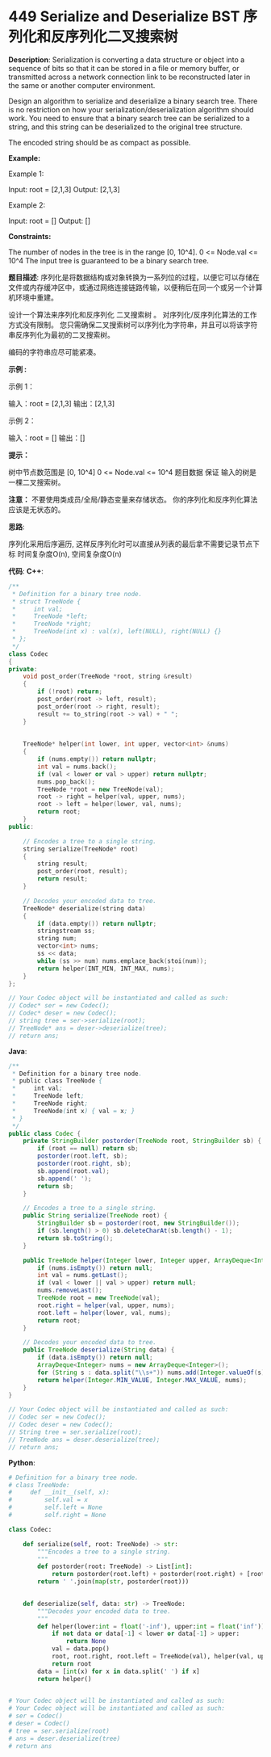 # 449 Serialize and Deserialize BST 序列化和反序列化二叉搜索树

__Description__:
Serialization is converting a data structure or object into a sequence of bits so that it can be stored in a file or memory buffer, or transmitted across a network connection link to be reconstructed later in the same or another computer environment.

Design an algorithm to serialize and deserialize a binary search tree. There is no restriction on how your serialization/deserialization algorithm should work. You need to ensure that a binary search tree can be serialized to a string, and this string can be deserialized to the original tree structure.

The encoded string should be as compact as possible.

__Example:__

Example 1:

Input: root = [2,1,3]
Output: [2,1,3]

Example 2:

Input: root = []
Output: []

__Constraints:__

The number of nodes in the tree is in the range [0, 10^4].
0 <= Node.val <= 10^4
The input tree is guaranteed to be a binary search tree.

__题目描述__:
序列化是将数据结构或对象转换为一系列位的过程，以便它可以存储在文件或内存缓冲区中，或通过网络连接链路传输，以便稍后在同一个或另一个计算机环境中重建。

设计一个算法来序列化和反序列化 二叉搜索树 。 对序列化/反序列化算法的工作方式没有限制。 您只需确保二叉搜索树可以序列化为字符串，并且可以将该字符串反序列化为最初的二叉搜索树。

编码的字符串应尽可能紧凑。

__示例 :__

示例 1：

输入：root = [2,1,3]
输出：[2,1,3]

示例 2：

输入：root = []
输出：[]

__提示：__

树中节点数范围是 [0, 10^4]
0 <= Node.val <= 10^4
题目数据 保证 输入的树是一棵二叉搜索树。

__注意：__
不要使用类成员/全局/静态变量来存储状态。 你的序列化和反序列化算法应该是无状态的。

__思路__:

序列化采用后序遍历, 这样反序列化时可以直接从列表的最后拿不需要记录节点下标
时间复杂度O(n), 空间复杂度O(n)

__代码__:
__C++__:

```C++
/**
 * Definition for a binary tree node.
 * struct TreeNode {
 *     int val;
 *     TreeNode *left;
 *     TreeNode *right;
 *     TreeNode(int x) : val(x), left(NULL), right(NULL) {}
 * };
 */
class Codec 
{
private:
    void post_order(TreeNode *root, string &result)
    {
        if (!root) return;
        post_order(root -> left, result);
        post_order(root -> right, result);
        result += to_string(root -> val) + " ";
    }
    
    
    TreeNode* helper(int lower, int upper, vector<int> &nums) 
    {
        if (nums.empty()) return nullptr;
        int val = nums.back();
        if (val < lower or val > upper) return nullptr;
        nums.pop_back();
        TreeNode *root = new TreeNode(val);
        root -> right = helper(val, upper, nums);
        root -> left = helper(lower, val, nums);
        return root;
    }
public:

    // Encodes a tree to a single string.
    string serialize(TreeNode* root) 
    {
        string result;
        post_order(root, result);
        return result;
    }

    // Decodes your encoded data to tree.
    TreeNode* deserialize(string data) 
    {
        if (data.empty()) return nullptr;
        stringstream ss;
        string num;
        vector<int> nums;
        ss << data;
        while (ss >> num) nums.emplace_back(stoi(num));
        return helper(INT_MIN, INT_MAX, nums);
    }
};

// Your Codec object will be instantiated and called as such:
// Codec* ser = new Codec();
// Codec* deser = new Codec();
// string tree = ser->serialize(root);
// TreeNode* ans = deser->deserialize(tree);
// return ans;
```

__Java__:

```Java
/**
 * Definition for a binary tree node.
 * public class TreeNode {
 *     int val;
 *     TreeNode left;
 *     TreeNode right;
 *     TreeNode(int x) { val = x; }
 * }
 */
public class Codec {
    private StringBuilder postorder(TreeNode root, StringBuilder sb) {
        if (root == null) return sb;
        postorder(root.left, sb);
        postorder(root.right, sb);
        sb.append(root.val);
        sb.append(' ');
        return sb;
    }

    // Encodes a tree to a single string.
    public String serialize(TreeNode root) {
        StringBuilder sb = postorder(root, new StringBuilder());
        if (sb.length() > 0) sb.deleteCharAt(sb.length() - 1);
        return sb.toString();
    }

    public TreeNode helper(Integer lower, Integer upper, ArrayDeque<Integer> nums) {
        if (nums.isEmpty()) return null;
        int val = nums.getLast();
        if (val < lower || val > upper) return null;
        nums.removeLast();
        TreeNode root = new TreeNode(val);
        root.right = helper(val, upper, nums);
        root.left = helper(lower, val, nums);
        return root;
    }

    // Decodes your encoded data to tree.
    public TreeNode deserialize(String data) {
        if (data.isEmpty()) return null;
        ArrayDeque<Integer> nums = new ArrayDeque<Integer>();
        for (String s : data.split("\\s+")) nums.add(Integer.valueOf(s));
        return helper(Integer.MIN_VALUE, Integer.MAX_VALUE, nums);
    }
}

// Your Codec object will be instantiated and called as such:
// Codec ser = new Codec();
// Codec deser = new Codec();
// String tree = ser.serialize(root);
// TreeNode ans = deser.deserialize(tree);
// return ans;
```

__Python__:

```Python
# Definition for a binary tree node.
# class TreeNode:
#     def __init__(self, x):
#         self.val = x
#         self.left = None
#         self.right = None

class Codec:

    def serialize(self, root: TreeNode) -> str:
        """Encodes a tree to a single string.
        """
        def postorder(root: TreeNode) -> List[int]:
            return postorder(root.left) + postorder(root.right) + [root.val] if root else []
        return ' '.join(map(str, postorder(root)))
        

    def deserialize(self, data: str) -> TreeNode:
        """Decodes your encoded data to tree.
        """
        def helper(lower:int = float('-inf'), upper:int = float('inf')) -> TreeNode:
            if not data or data[-1] < lower or data[-1] > upper:
                return None
            val = data.pop()
            root, root.right, root.left = TreeNode(val), helper(val, upper), helper(lower, val)
            return root
        data = [int(x) for x in data.split(' ') if x]
        return helper()
        

# Your Codec object will be instantiated and called as such:
# Your Codec object will be instantiated and called as such:
# ser = Codec()
# deser = Codec()
# tree = ser.serialize(root)
# ans = deser.deserialize(tree)
# return ans
```
